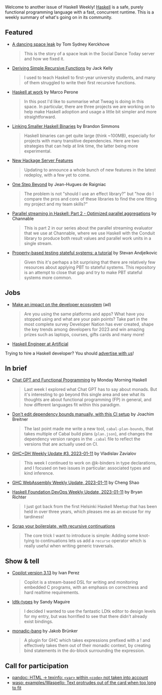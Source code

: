 Welcome to another issue of Haskell Weekly!
[Haskell](https://www.haskell.org) is a safe, purely functional programming language with a fast, concurrent runtime.
This is a weekly summary of what's going on in its community.

## Featured

- [A dancing space leak](https://cs-syd.eu/posts/2023-01-06-a-dancing-space-leak) by Tom Sydney Kerckhove
  > This is the story of a space leak in the Social Dance Today server and how we fixed it.

- [Deriving Simple Recursive Functions](http://jackkelly.name/blog/archives/2023/01/08/deriving_simple_recursive_functions/) by Jack Kelly
  > I used to teach Haskell to first-year university students, and many of them struggled to write their first recursive functions.

- [Haskell at work](https://www.tweag.io/blog/2023-01-12-haskell-at-work/) by Marco Perone
  > In this post I'd like to summarise what Tweag is doing in this space. In particular, there are three projects we are working on to help make Haskell adoption and usage a little bit simpler and more straightforward.

- [Linking Smaller Haskell Binaries](http://brandon.si/code/linking-smaller-haskell-binaries/) by Brandon Simmons
  > Haskell binaries can get quite large (think ~100MB), especially for projects with many transitive dependencies. Here are two strategies that can help at link time, the latter being more experimental.

- [New Hackage Server Features](https://discourse.haskell.org/t/new-hackage-server-features/2621/23?u=taylorfausak)
  > Updating to announce a whole bunch of new features in the latest redeploy, with a few yet to come.

- [One Step Beyond](https://github.com/JeanHuguesdeRaigniac/effects-landscape/tree/5eac19da1347f27154f56c3bb3bc300207f807c0) by Jean-Hugues de Raigniac
  > The problem is not "should I use an effect library?" but "how do I compare the pros and cons of these libraries to find the one fitting my project and my team skills?"

- [Parallel streaming in Haskell: Part 2 - Optimized parallel aggregations](https://www.channable.com/tech/parallel-streaming-in-haskell-part-2-optimized-parallel-aggregations) by Channable
  > This is part 2 in our series about the parallel streaming evaluator that we use at Channable, where we use Haskell with the Conduit library to produce both result values and parallel work units in a single stream.

- [Property-based testing stateful systems: a tutorial](https://github.com/stevana/property-based-testing-stateful-systems-tutorial/tree/47b5b141b45cc484f8a6cfbff0d38aeceac7ca6d#readme) by Stevan Andjelkovic
  > Given this it's perhaps a bit surprising that there are relatively few resources about applying PBT to stateful systems. This repository is an attempt to close that gap and try to make PBT stateful systems more common.

## Jobs

<!-- Runs on 2022-12-08, 2022-12-15, 2023-01-05 & 2022-01-12. -->
- [Make an impact on the developer ecosystem](https://developereconomics.net/?member_id=haskell) (ad)
  > Are you using the same platforms and apps? What have you stopped using and what are your pain points? Take part in the most complete survey Developer Nation has ever created, shape the key trends among developers for 2023 and win amazing prizes such as laptops, courses, gifts cards and many more!

- [Haskell Engineer at Artificial](https://discourse.haskell.org/t/engineer-at-artificial/5562?u=taylorfausak)

Trying to hire a Haskell developer?
You should [advertise with us](https://haskellweekly.news/advertising.html)!

## In brief

- [Chat GPT and Functional Programming](https://mmhaskell.com/blog/2023/1/9/chat-gpt-and-functional-programming) by Monday Morning Haskell
  > Last week I explored what Chat GPT has to say about monads. But it's interesting to go beyond this single area and see what its thoughts are about functional programming (FP) in general, and how different languages fit within this paradigm.

- [Don't edit dependency bounds manually, with this CI setup](https://discourse.haskell.org/t/don-t-edit-dependency-bounds-manually-with-this-ci-setup/5539?u=taylorfausak) by Joachim Breitner
  > The last point made me write a new tool, `cabal-plan-bounds`, that takes multiple of Cabal build plans (`plan.json`), and changes the dependency version ranges in the `.cabal` file to reflect the versions that are actually used on CI.

- [GHC+DH Weekly Update #3, 2023-01-11](https://discourse.haskell.org/t/ghc-dh-weekly-update-3-2023-01-11/5566?u=taylorfausak) by Vladislav Zavialov
  > This week I continued to work on @k-binders in type declarations, and I focused on two issues in particular: associated types and kind inference.

- [GHC WebAssembly Weekly Update, 2023-01-11](https://discourse.haskell.org/t/ghc-webassembly-weekly-update-2023-01-11/5565?u=taylorfausak) by Cheng Shao

- [Haskell Foundation DevOps Weekly Update, 2023-01-11](https://discourse.haskell.org/t/haskell-foundation-devops-weekly-update-2023-01-11/5568?u=taylorfausak) by Bryan Richter
  > I just got back from the first Helsinki Haskell Meetup that has been held in over three years, which pleases me as an excuse for my tardiness!

- [Scrap your boilerplate, with recursive continuations](https://tarmean.github.io/OpenRec)
  > The core trick I want to introduce is simple: Adding some knot-tying to continuations lets us add a `recurse` operator which is really useful when writing generic traversals.

## Show & tell

- [Copilot version 3.13](https://np.reddit.com/r/haskell/comments/1085qd2/ann_copilot_313/) by Ivan Perez
  > Copilot is a stream-based DSL for writing and monitoring embedded C programs, with an emphasis on correctness and hard realtime requirements.

- [ldtk-types](https://np.reddit.com/r/haskell/comments/104p6om/ann_ldtktypes_library_just_in_time_for_ludum_dare/) by Sandy Maguire
  > I decided I wanted to use the fantastic LDtk editor to design levels for my entry, but was horrified to see that there didn't already exist bindings.

- [monadic-bang](https://hackage.haskell.org/package/monadic-bang-0.1.0.0) by Jakob Brünker
  > A plugin for GHC which takes expressions prefixed with a ! and effectively takes them out of their monadic context, by creating bind statements in the do-block surrounding the expression.

## Call for participation

- [pandoc: HTML → texinfo: `<var>` within `<code>` not taken into account](https://github.com/jgm/pandoc/issues/8534)
- [wasp: examples/Waspello: Text protrudes out of the card when too long to fit](https://github.com/wasp-lang/wasp/issues/942)
